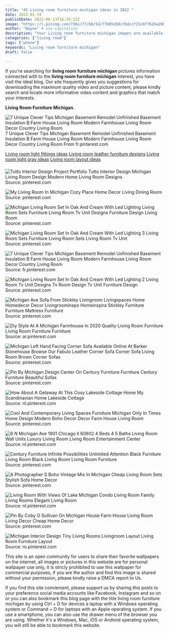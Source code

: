 ```yaml
---
title: "45 Living room furniture michigan ideas in 2022 "
date: 2022-01-19
publishDate: 2022-06-13T16:35:15Z
image: "https://i.pinimg.com/736x/77/b0/5d/77b05d10c7bdccf21c8f7626a286a030.jpg"
author: "Wayne" # use capitalize
description: "Your Living room furniture michigan images are available. Living room furniture michigan are a topic that is being searched for and liked by netizens now. You can Find and Download the Living room furniture michigan files here. Get all free photos."
categories: ["living room"]
tags: ["phone"]
keywords: "Living room furniture michigan"
draft: false

---
```


If you're searching for **living room furniture michigan** pictures information connected with to the **living room furniture michigan** interest, you have visit the ideal  blog.  Our site frequently  gives you  suggestions  for downloading  the maximum  quality video and picture  content, please kindly search and locate more informative video content and graphics  that match your interests.

**Living Room Furniture Michigan**. 

![7 Unique Clever Tips Michigan Basement Remodel Unfinished Basement Insulation B Farm House Living Room Modern Farmhouse Living Room Decor Country Living Room](https://i.pinimg.com/originals/eb/ef/4a/ebef4a4dc7247be0ed4a083e46d8a701.jpg "7 Unique Clever Tips Michigan Basement Remodel Unfinished Basement Insulation B Farm House Living Room Modern Farmhouse Living Room Decor Country Living Room")
7 Unique Clever Tips Michigan Basement Remodel Unfinished Basement Insulation B Farm House Living Room Modern Farmhouse Living Room Decor Country Living Room From fr.pinterest.com

[Living room light fittings ideas](/living-room-light-fittings-ideas/)
[Living room leather furniture designs](/living-room-leather-furniture-designs/)
[Living room light gray ideas](/living-room-light-gray-ideas/)
[Living room layout ideas](/living-room-layout-ideas/)



### 

 


![Tutto Interior Design Project Portfolio Tutto Interior Design Michigan Living Room Design Modern Home Living Room Designs](https://i.pinimg.com/564x/67/d5/04/67d5042413729b9f7e03a1a653d8103f--modern-living-room-designs-modern-house-design.jpg "Tutto Interior Design Project Portfolio Tutto Interior Design Michigan Living Room Design Modern Home Living Room Designs")
Source: pinterest.com

 

![My Living Room In Michigan Cozy Place Home Decor Living Dining Room](https://i.pinimg.com/originals/da/07/92/da079261e0b833407b77730f5152d361.jpg "My Living Room In Michigan Cozy Place Home Decor Living Dining Room")
Source: pinterest.com

 

![Michigan Living Room Set In Oak And Cream With Led Lighting Living Room Sets Furniture Living Room Tv Unit Designs Furniture Design Living Room](https://i.pinimg.com/564x/d6/2d/ac/d62dac60f754076622b5d012666c9ac3.jpg "Michigan Living Room Set In Oak And Cream With Led Lighting Living Room Sets Furniture Living Room Tv Unit Designs Furniture Design Living Room")
Source: pinterest.com

 

![Michigan Living Room Set In Oak And Cream With Led Lighting 3 Living Room Sets Furniture Living Room Sets Living Room Tv Unit](https://i.pinimg.com/564x/d8/0e/0b/d80e0baf3a098fecdd66bf15d041c1e4.jpg "Michigan Living Room Set In Oak And Cream With Led Lighting 3 Living Room Sets Furniture Living Room Sets Living Room Tv Unit")
Source: pinterest.com

 

![7 Unique Clever Tips Michigan Basement Remodel Unfinished Basement Insulation B Farm House Living Room Modern Farmhouse Living Room Decor Country Living Room](https://i.pinimg.com/originals/eb/ef/4a/ebef4a4dc7247be0ed4a083e46d8a701.jpg "7 Unique Clever Tips Michigan Basement Remodel Unfinished Basement Insulation B Farm House Living Room Modern Farmhouse Living Room Decor Country Living Room")
Source: fr.pinterest.com

 

![Michigan Living Room Set In Oak And Cream With Led Lighting 2 Living Room Tv Unit Designs Tv Room Design Tv Unit Furniture Design](https://i.pinimg.com/564x/ae/ea/b0/aeeab052688fd49b1776f734589c8baa.jpg "Michigan Living Room Set In Oak And Cream With Led Lighting 2 Living Room Tv Unit Designs Tv Room Design Tv Unit Furniture Design")
Source: pinterest.com

 

![Michigan Ave Sofa From Stickley Livingroom Livingspaces Home Homedecor Decor Livingroominspo Homeinspira Stickley Furniture Furniture Mattress Furniture](https://i.pinimg.com/originals/f1/13/18/f113181718a02eeed7fdc007eade13b7.jpg "Michigan Ave Sofa From Stickley Livingroom Livingspaces Home Homedecor Decor Livingroominspo Homeinspira Stickley Furniture Furniture Mattress Furniture")
Source: pinterest.com

 

![Diy Style At A Michigan Farmhouse In 2020 Quality Living Room Furniture Living Room Furniture Furniture](https://i.pinimg.com/originals/77/c2/bb/77c2bb6b45ae188c672df44acd9f7b1c.jpg "Diy Style At A Michigan Farmhouse In 2020 Quality Living Room Furniture Living Room Furniture Furniture")
Source: ar.pinterest.com

 

![Michigan Left Hand Facing Corner Sofa Available Online At Barker Stonehouse Browse Our Fabulo Leather Corner Sofa Corner Sofa Living Room Brown Corner Sofas](https://i.pinimg.com/originals/35/1b/ee/351bee6f0a1bc5cac78566844d2f661d.jpg "Michigan Left Hand Facing Corner Sofa Available Online At Barker Stonehouse Browse Our Fabulo Leather Corner Sofa Corner Sofa Living Room Brown Corner Sofas")
Source: pinterest.com

 

![Pin By Michigan Design Center On Century Furniture Furniture Century Furniture Beautiful Sofas](https://i.pinimg.com/736x/55/cf/9a/55cf9adc98364ba3cc8d0b31ecad6bef.jpg "Pin By Michigan Design Center On Century Furniture Furniture Century Furniture Beautiful Sofas")
Source: pinterest.com

 

![How About A Getaway At This Cosy Lakeside Cottage Home My Scandinavian Home Lakeside Cottage](https://i.pinimg.com/originals/a5/4c/20/a54c207710cbbcb9ffbb5280179ce7bc.jpg "How About A Getaway At This Cosy Lakeside Cottage Home My Scandinavian Home Lakeside Cottage")
Source: nl.pinterest.com

 

![Cool And Contemporary Living Spaces Furniture Michigan Only In Times Home Design Modern Boho Decor Decor Farm House Living Room](https://i.pinimg.com/736x/32/1d/45/321d45a2d1e3a832bf10697055c70fb9.jpg "Cool And Contemporary Living Spaces Furniture Michigan Only In Times Home Design Modern Boho Decor Decor Farm House Living Room")
Source: pinterest.com

 

![6 N Michigan Ave 1901 Chicago Il 60602 4 Beds 4 5 Baths Living Room Wall Units Luxury Living Room Living Room Entertainment Center](https://i.pinimg.com/originals/6a/ab/78/6aab784261ae8d14388f956cabd6f538.jpg "6 N Michigan Ave 1901 Chicago Il 60602 4 Beds 4 5 Baths Living Room Wall Units Luxury Living Room Living Room Entertainment Center")
Source: nl.pinterest.com

 

![Century Furniture Infinite Possibilities Unlimited Attention Black Furniture Living Room Black Living Room Living Room Furniture](https://i.pinimg.com/originals/ed/59/fb/ed59fb024e86816b6ff4c14bd23a6138.jpg "Century Furniture Infinite Possibilities Unlimited Attention Black Furniture Living Room Black Living Room Living Room Furniture")
Source: pinterest.com

 

![A Photographer S Boho Vintage Mix In Michigan Cheap Living Room Sets Stylish Sofa Home Decor](https://i.pinimg.com/originals/ec/4a/5d/ec4a5dc539fc33a4ccf5efb3faf31431.jpg "A Photographer S Boho Vintage Mix In Michigan Cheap Living Room Sets Stylish Sofa Home Decor")
Source: pinterest.com

 

![Living Room With Views Of Lake Michigan Condo Living Room Family Living Rooms Elegant Living Room](https://i.pinimg.com/originals/b7/b6/ef/b7b6ef9469da06695a75ca4092b503d5.jpg "Living Room With Views Of Lake Michigan Condo Living Room Family Living Rooms Elegant Living Room")
Source: nl.pinterest.com

 

![Pin By Coby O Sullivan On Michigan House Farm House Living Room Living Decor Cheap Home Decor](https://i.pinimg.com/originals/f4/5a/c6/f45ac6891817c75b4c2107401b189302.jpg "Pin By Coby O Sullivan On Michigan House Farm House Living Room Living Decor Cheap Home Decor")
Source: pinterest.com

 

![Michigan Interior Design Tiny Living Rooms Livingroom Layout Living Room Furniture Layout](https://i.pinimg.com/736x/77/b0/5d/77b05d10c7bdccf21c8f7626a286a030.jpg "Michigan Interior Design Tiny Living Rooms Livingroom Layout Living Room Furniture Layout")
Source: ro.pinterest.com

 

This site is an open community for users to share their favorite wallpapers on the internet, all images or pictures in this website are for personal wallpaper use only, it is stricly prohibited to use this wallpaper for commercial purposes, if you are the author and find this image is shared without your permission, please kindly raise a DMCA report to Us.

If you find this site convienient, please support us by sharing this posts to your preference social media accounts like Facebook, Instagram and so on or you can also bookmark this blog page with the title living room furniture michigan by using Ctrl + D for devices a laptop with a Windows operating system or Command + D for laptops with an Apple operating system. If you use a smartphone, you can also use the drawer menu of the browser you are using. Whether it's a Windows, Mac, iOS or Android operating system, you will still be able to bookmark this website.
